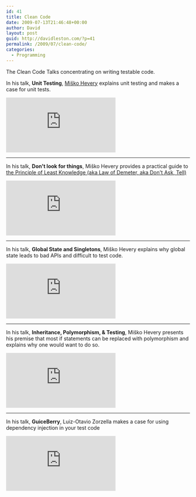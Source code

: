 ```yaml
---
id: 41
title: Clean Code
date: 2009-07-13T21:46:48+00:00
author: David
layout: post
guid: http://davidleston.com/?p=41
permalink: /2009/07/clean-code/
categories:
  - Programming
---
```

The Clean Code Talks concentrating on writing testable code.

In his talk, **Unit Testing**, [Miško Hevery](http://misko.hevery.com/about/ "Miško Hevery's about page") explains unit testing and makes a case for unit tests.

<iframe src="https://www.youtube.com/embed/wEhu57pih5w" frameborder="0" allowfullscreen></iframe>

___

In his talk, **Don't look for things**, Miško Hevery provides a practical guide to [the Principle of Least Knowledge (aka Law of Demeter, aka Don't Ask, Tell)](http://en.wikipedia.org/wiki/Law_of_Demeter "Wikipedia article on the Law of Demeter")

<iframe src="https://www.youtube.com/embed/RlfLCWKxHJ0" frameborder="0" allowfullscreen></iframe>

___

In his talk, **Global State and Singletons**, Miško Hevery explains why global state leads to bad APIs and difficult to test code.

<iframe src="https://www.youtube.com/embed/-FRm3VPhseI" frameborder="0" allowfullscreen></iframe>

___

In his talk, **Inheritance, Polymorphism, & Testing**, Miško Hevery presents his premise that most if statements can be replaced with polymorphism and explains why one would want to do so.

<iframe src="https://www.youtube.com/embed/4F72VULWFvc" frameborder="0" allowfullscreen></iframe>

___

In his talk, **GuiceBerry**, Luiz-Otavio Zorzella makes a case for using dependency injection in your test code

<iframe src="https://www.youtube.com/embed/4E4672CS58Q" frameborder="0" allowfullscreen></iframe>
